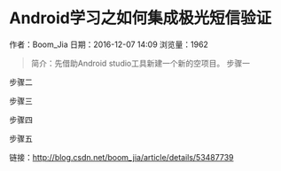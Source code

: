 # Android学习之如何集成极光短信验证
作者：Boom_Jia
日期：2016-12-07 14:09
浏览量：1962
> 简介：先借助Android studio工具新建一个新的空项目。
步骤一


步骤二



步骤三



步骤四



步骤五

 链接：http://blog.csdn.net/boom_jia/article/details/53487739
